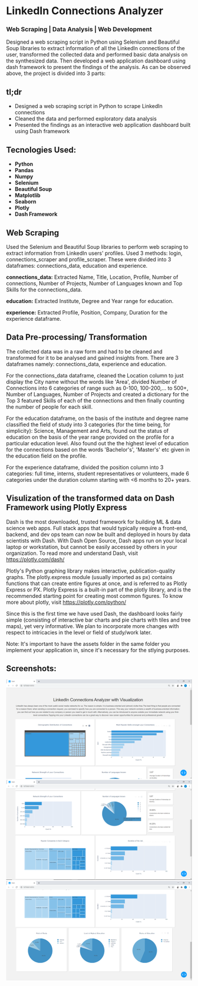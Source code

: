 # LinkedIn Connections Analyzer
### Web Scraping | Data Analysis | Web Development
Designed a web scraping script in Python using Selenium and Beautiful Soup libraries to extract
information of all the LinkedIn connections of the user, transformed the collected data and
performed basic data analysis on the synthesized data. Then developed a web application dashboard
using dash framework to present the findings of the analysis.
As can be observed above, the project is divided into 3 parts:

## tl;dr
- Designed a web scraping script in Python to scrape LinkedIn
connections
- Cleaned the data and performed exploratory data analysis
- Presented the findings as an interactive web application dashboard
built using Dash framework

## Tecnologies Used:
    
* <strong>Python</strong>
* <strong>Pandas</strong>
* <strong>Numpy</strong>
* <strong>Selenium</strong>
* <strong>Beautiful Soup</strong>
* <strong>Matplotlib</strong>
* <strong>Seaborn</strong>
* <strong>Plotly</strong>
* <strong>Dash Framework</strong>

## Web Scraping
Used the Selenium and Beautiful Soup libraries to perform web scraping to extract information from LinkedIn users' profiles. Used 3 methods: login, connections_scraper and profile_scraper. These were divided into 3 dataframes: connections_data, education and experience.

<strong>connections_data:</strong> Extracted Name, Title, Location, Profile, Number of connections, Number of Projects, Number of Languages known and Top Skills for the connections_data.

<strong>education:</strong> Extracted Institute, Degree and Year range for education.

<strong>experience:</strong> Extracted Profile, Position, Company, Duration for the experience dataframe.

## Data Pre-processing/ Transformation
The collected data was in a raw form and had to be cleaned and transformed for it to be analysed and gained insights from. There are 3 dataframes namely: connections_data, experience and education.

For the connections_data dataframe, cleaned the Location column to just display the City name without the words like 'Area', divided Number of Connections into 6 categories of range such as 0-100, 100-200,... to 500+, Number of Languages, Number of Projects and created a dictionary for the Top 3 featured Skills of each of the connections and then finally counting the number of people for each skill.

For the education dataframe, on the basis of the institute and degree name classified the field of study into 3 categories (for the time being, for simplicity): Science, Management and Arts, found out the status of education on the basis of the year range provided on the profile for a particular education level. Also found out the the highest level of education for the connections based on the words 'Bachelor's', 'Master's' etc given in the education field on the profile.

For the experience dataframe, divided the position column into 3 categories: full time, interns, student representatives or volunteers, made 6 categories under the duration column starting with <6 months to 20+ years.

## Visulization of the transformed data on Dash Framework using Plotly Express
Dash is the most downloaded, trusted framework for building ML & data science web apps. Full stack apps that would typically require a front-end, backend, and dev ops team can now be built and deployed in hours by data scientists with Dash. With Dash Open Source, Dash apps run on your local laptop or workstation, but cannot be easily accessed by others in your organization. To read more and understand Dash, visit https://plotly.com/dash/

Plotly's Python graphing library makes interactive, publication-quality graphs. The plotly.express module (usually imported as px) contains functions that can create entire figures at once, and is referred to as Plotly Express or PX. Plotly Express is a built-in part of the plotly library, and is the recommended starting point for creating most common figures. To know more about plotly, visit https://plotly.com/python/

Since this is the first time we have used Dash, the dashboard looks fairly simple (consisting of interactive bar charts and pie charts with tiles and tree maps), yet very informative. We plan to incorporate more changes with respect to intricacies in the level or field of study/work later.

Note: It's important to have the assets folder in the same folder you implement your application in, since it's necessary for the stlying purposes.


## Screenshots:
<img src='screenshots/screenshot%201.png' >
<img src='screenshots/screenshot%202.png' >
<img src='screenshots/screenshot%203.png' >
